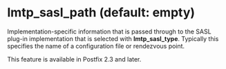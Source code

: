 # lmtp_sasl_path (default: empty)
 Implementation-specific information that is passed through to
the SASL plug-in implementation that is selected with
**lmtp\_sasl\_type**. Typically this specifies the name of a
configuration file or rendezvous point. 


 This feature is available in Postfix 2.3 and later. 


